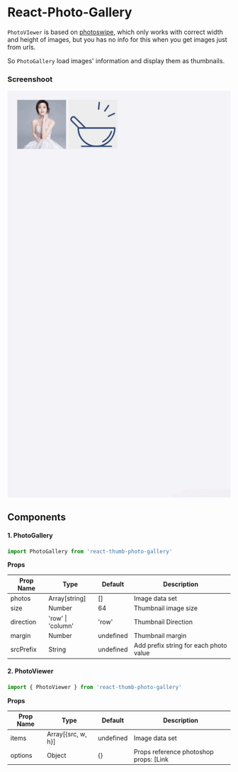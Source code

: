 # React-Photo-Gallery

`PhotoVIewer` is based on [photoswipe](https://github.com/dimsemenov/PhotoSwipe), which only works with correct width and height of images, but you has no info for this when you get images just from urls.

So `PhotoGallery` load images' information and display them as thumbnails.

### Screenshoot

![screenshoot](./docs/screenshoot.gif)



## Components

#### 1. PhotoGallery

```javascript
import PhotoGallery from 'react-thumb-photo-gallery'
```

**Props**

| Prop Name | Type              | Default   | Description                            |
| --------- | ----------------- | --------- | -------------------------------------- |
| photos    | Array[string]     | []        | Image data set                         |
| size      | Number            | 64        | Thumbnail image size                   |
| direction | 'row' \| 'column' | 'row'     | Thumbnail Direction                    |
| margin    | Number            | undefined | Thumbnail margin                       |
| srcPrefix | String            | undefined | Add prefix string for each photo value |



#### 2. PhotoViewer

```javascript
import { PhotoViewer } from 'react-thumb-photo-gallery'
```

**Props**

| Prop Name | Type               | Default   | Description                             |
| --------- | ------------------ | --------- | --------------------------------------- |
| items     | Array[{src, w, h}] | undefined | Image data set                          |
| options   | Object             | {}        | Props  reference photoshop props: [Link |

